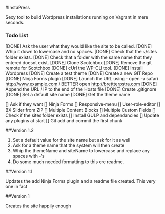 #InstaPress

Sexy tool to build Wordpress installations running on Vagrant in mere seconds.

### Todo List 

[DONE] Ask the user what they would like the site to be called.
[DONE] Whip it down to lowercase and no spaces.
[DONE] Check that the ~/sites folder exists.
[DONE] Check that a folder with the same name that they entered doesnt exist.
[DONE] Clone Scotchbox
[DONE] Remove the git remote for Scotchbox
[DONE] cUrl the WP-CLI tool.
[DONE] Install Wordpress
[DONE] Create a test theme
[DONE] Create a new GIT Repo
[DONE] Ninja Forms plugin
[DONE] Launch the URL using - open -a safari http://www.example.com / BETTER open http://brettterpstra.com
[DONE] Append the URL / IP to the end of the Hosts file
[DONE] Create .gitignore
[DONE] Set a default site name
[DONE] Get the theme name

[] Ask if they want
  [] Ninja Forms
  [] Responsive-menu
  [] User-role-editor
  [] BX Slider from ZIP
  [] Multiple Content Blocks
  [] Multiple Custom Fields
[] Check if the sites folder exists
[] Install GULP and dependancies
[] Update any plugins at start
[] Git add and commit the first chunk

##Version 1.2

1. Set a default value for the site name but ask for it as well
2. Ask for a theme name that the system will then create
3. Whip the themeName and siteName to lowercase and replace any spaces with -'s
4. Do some much needed formatting to this ere readme.

##Version 1.1

Updates the add Ninja Forms plugin and a readme file created. This very one in fact

##Version 1

Creates the site happily enough